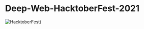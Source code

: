 # Deep-Web-HacktoberFest-2021

![HacktoberFest)](https://user-images.githubusercontent.com/56745829/135554103-495e1ed6-ef2f-4522-bf73-a61bc2daff66.png)
